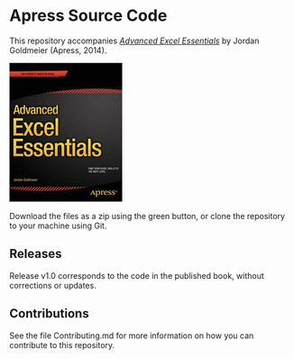 # Apress Source Code

This repository accompanies [*Advanced Excel Essentials*](http://www.apress.com/9781484207352) by Jordan Goldmeier (Apress, 2014).

![Cover image](9781484207352.jpg)

Download the files as a zip using the green button, or clone the repository to your machine using Git.

## Releases

Release v1.0 corresponds to the code in the published book, without corrections or updates.

## Contributions

See the file Contributing.md for more information on how you can contribute to this repository.

